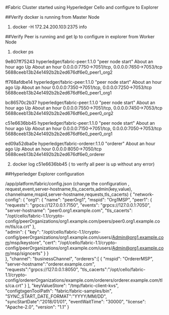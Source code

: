 #Fabric Cluster started using Hyperledger Cello and configure to Explorer

##Verify docker is running from Master Node

1. docker -H 172.24.200.103:2375 info

##Verify Peer is running and get Ip to configure in explorer from Worker Node

1. docker ps

9e807ff75243 hyperledger/fabric-peer:1.1.0 "peer node start" About an hour ago Up About an hour 0.0.0.0:7750->7051/tcp, 0.0.0.0:7650->7053/tcp 5688ceeb13b24e1492b2b2ed676df6e0_peer1_org2

ff768afdbe14 hyperledger/fabric-peer:1.1.0 "peer node start" About an hour ago Up About an hour 0.0.0.0:7350->7051/tcp, 0.0.0.0:7250->7053/tcp 5688ceeb13b24e1492b2b2ed676df6e0_peer1_org1

bc86570c2b37 hyperledger/fabric-peer:1.1.0 "peer node start" About an hour ago Up About an hour 0.0.0.0:7550->7051/tcp, 0.0.0.0:7450->7053/tcp 5688ceeb13b24e1492b2b2ed676df6e0_peer0_org2

c51e6636bb45 hyperledger/fabric-peer:1.1.0 "peer node start" About an hour ago Up About an hour 0.0.0.0:7150->7051/tcp, 0.0.0.0:7050->7053/tcp 5688ceeb13b24e1492b2b2ed676df6e0_peer0_org1

ed09a52dba0e hyperledger/fabric-orderer:1.1.0 "orderer" About an hour ago Up About an hour 0.0.0.0:8050->7050/tcp 5688ceeb13b24e1492b2b2ed676df6e0_orderer

2. docker log  c51e6636bb45 ( to verify all peer is up without any error)

##Hyperledger Explorer configuration

/app/platform/fabric/config.json (change the configuration , request,event,server-hostname,tls_cacerts,admin(key,value), channelname,mspid,server-hostname,requests,tls_cacerts)
{
	"network-config": {
		"org1": {
			"name": "peerOrg1",
			"mspid": "Org1MSP",
			"peer1": {
				"requests": "grpcs://127.0.0.1:7150",
				"events": "grpcs://127.0.0.1:7050",
				"server-hostname": "peer0.org1.example.com",
				"tls_cacerts": "/opt/cello/fabric-1.1/crypto-config/peerOrganizations/org1.example.com/peers/peer0.org1.example.com/tls/ca.crt"
			},			
			"admin": {
				"key": "/opt/cello/fabric-1.1/crypto-config/peerOrganizations/org1.example.com/users/Admin@org1.example.com/msp/keystore",
				"cert": "/opt/cello/fabric-1.1/crypto-config/peerOrganizations/org1.example.com/users/Admin@org1.example.com/msp/signcerts"
			}
		}		
	},
	"channel": "businessChannel",
	"orderers":[
				{
				"mspid": "OrdererMSP",
				"server-hostname":"orderer.example.com",
				"requests":"grpcs://127.0.0.1:8050",
				"tls_cacerts":"/opt/cello/fabric-1.1/crypto-config/ordererOrganizations/example.com/orderers/orderer.example.com/tls/ca.crt"
				}
				],
	"keyValueStore": "/tmp/fabric-client-kvs",
	"configtxgenToolPath": "fabric/fabric-samples/bin",
	"SYNC_START_DATE_FORMAT":"YYYY/MM/DD",
	"syncStartDate":"2018/01/01",
	"eventWaitTime": "30000",
	"license": "Apache-2.0",
	"version": "1.1"
	}

